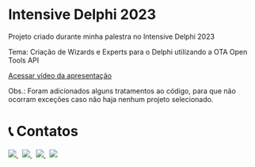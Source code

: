 # Intensive Delphi 2023
Projeto criado durante minha palestra no Intensive Delphi 2023

Tema: Criação de Wizards e Experts para o Delphi utilizando a OTA Open Tools API

 <a href="https://www.youtube.com/watch?v=06Zqgt7v-T4" target="_blank"> Acessar vídeo da apresentação </a>

Obs.: Foram adicionados alguns tratamentos ao código, para que não ocorram exceções caso não haja nenhum projeto selecionado.

# 📞 Contatos

<p align="left">
  <a href="https://t.me/Code4DelphiDevs" target="_blank">
    <img src="https://img.shields.io/badge/Telegram:-Join%20Channel-blue?logo=telegram">
  </a> 
  &nbsp;
  <a href="mailto:contato@code4delphi.com.br" target="_blank">
    <img src="https://img.shields.io/badge/E--mail-contato%40code4delphi.com.br-yellowgreen?logo=maildotru&logoColor=yellowgreen">
  </a>
   &nbsp;
  <a href="https://go.hotmart.com/U81331747Y?dp=1" target="_blank">
    <img src="https://img.shields.io/badge/Course:-Open%20Tools%20API-F00?logo=delphi">
  </a> 
   &nbsp;
  <a href="https://www.youtube.com/@code4delphi" target="_blank">
    <img src="https://img.shields.io/badge/YouTube:-Join%20Channel-red?logo=youtube&logoColor=red">
  </a> 
</p>
